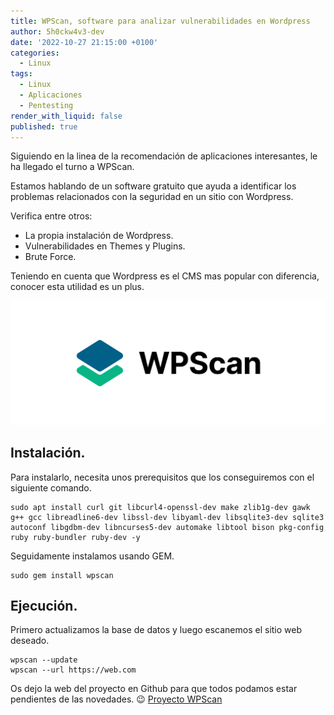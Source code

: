 ```yaml
---
title: WPScan, software para analizar vulnerabilidades en Wordpress 
author: 5h0ckw4v3-dev
date: '2022-10-27 21:15:00 +0100'
categories:
  - Linux
tags:
  - Linux
  - Aplicaciones
  - Pentesting
render_with_liquid: false
published: true
---
```


Siguiendo en la linea de la recomendación de aplicaciones interesantes, le ha llegado el turno a WPScan.

Estamos hablando de un software gratuito que ayuda a identificar los problemas relacionados con la seguridad en un sitio con Wordpress.

Verifica entre otros:
* La propia instalación de Wordpress.
* Vulnerabilidades en Themes y Plugins.
* Brute Force.

Teniendo en cuenta que Wordpress es el CMS mas popular con diferencia, conocer esta utilidad es un plus.


![wpscan](/assets/img/common/wpscan.png)

## Instalación.

Para instalarlo, necesita unos prerequisitos que los conseguiremos con el siguiente comando.

```plaintext
sudo apt install curl git libcurl4-openssl-dev make zlib1g-dev gawk g++ gcc libreadline6-dev libssl-dev libyaml-dev libsqlite3-dev sqlite3 autoconf libgdbm-dev libncurses5-dev automake libtool bison pkg-config ruby ruby-bundler ruby-dev -y
```
Seguidamente instalamos usando GEM.

```plaintext
sudo gem install wpscan
```

## Ejecución.

Primero actualizamos la base de datos y luego escanemos el sitio web deseado.

```plaintext
wpscan --update
wpscan --url https://web.com
```

Os dejo la web del proyecto en Github para que todos podamos estar pendientes de las novedades. 😉
[Proyecto WPScan](https://github.com/wpscanteam/wpscan)

